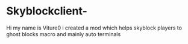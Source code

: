 # Skyblockclient-
Hi my name is Viture0
i created a mod which helps skyblock players to ghost blocks macro and mainly auto terminals 
